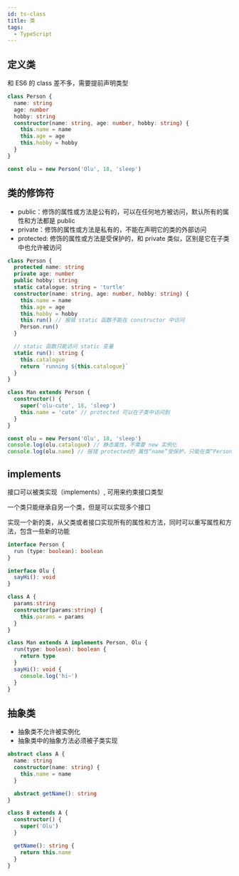 ```yaml
---
id: ts-class
title: 类
tags:
  - TypeScript
---
```


## 定义类

和 ES6 的 class 差不多，需要提前声明类型

```ts
class Person {
  name: string
  age: number
  hobby: string
  constructor(name: string, age: number, hobby: string) {
    this.name = name
    this.age = age
    this.hobby = hobby
  }
}

const olu = new Person('Olu', 18, 'sleep')
```

## 类的修饰符

- public：修饰的属性或方法是公有的，可以在任何地方被访问，默认所有的属性和方法都是 public
- private：修饰的属性或方法是私有的，不能在声明它的类的外部访问
- protected: 修饰的属性或方法是受保护的，和 private 类似，区别是它在子类中也允许被访问

```ts
class Person {
  protected name: string
  private age: number
  public hobby: string
  static catalogue: string = 'turtle'
  constructor(name: string, age: number, hobby: string) {
    this.name = name
    this.age = age
    this.hobby = hobby
    this.run() // 报错 static 函数不能在 constructor 中访问
    Person.run()
  }

  // static 函数只能访问 static 变量
  static run(): string {
    this.catalogue
    return `running ${this.catalogue}`
  }
}

class Man extends Person {
  constructor() {
    super('olu-cute', 18, 'sleep')
    this.name = 'cute' // protected 可以在子类中访问到
  }
}

const olu = new Person('Olu', 18, 'sleep') 
console.log(olu.catalogue) // 静态属性，不需要 new 实例化
console.log(olu.name) // 报错 protected的 属性“name”受保护，只能在类“Person”及其子类中访问
```

## implements

接口可以被类实现（implements）, 可用来约束接口类型

一个类只能继承自另一个类，但是可以实现多个接口

实现一个新的类，从父类或者接口实现所有的属性和方法，同时可以重写属性和方法，包含一些新的功能

```ts
interface Person {
  run (type: boolean): boolean
}

interface Olu {
  sayHi(): void
}

class A {
  params:string
  constructor(params:string) {
    this.params = params
  }
}

class Man extends A implements Person, Olu {
  run(type: boolean): boolean {
    return type
  }
  sayHi(): void {
    console.log('hi~')
  }
}
```

## 抽象类

- 抽象类不允许被实例化
- 抽象类中的抽象方法必须被子类实现

```ts
abstract class A {
  name: string
  constructor(name: string) {
    this.name = name
  }

  abstract getName(): string
}

class B extends A {
  constructor() {
    super('Olu')
  }

  getName(): string {
    return this.name
  }
}
```
